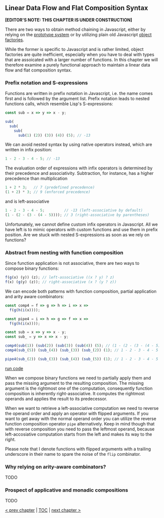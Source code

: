 ## Linear Data Flow and Flat Composition Syntax

**[EDITOR'S NOTE: THIS CHAPTER IS UNDER CONSTRUCTION]**

There are two ways to obtain method chaining in Javascript, either by relying on the [prototype system](https://repl.it/repls/CheapTurquoiseUnit) or by utilizing plain old Javascript [object factories](https://repl.it/repls/RegalTriflingFactor).

While the former is specific to Javascript and is rather limited, object factories are quite inefficient, especially when you have to deal with types that are assoicated with a larger number of functions. In this chapter we will therefore examine a purely functional approach to maintain a linear data flow and flat composition syntax.

### Prefix notation and S-expressions

Functions are written in prefix notation in Javascript, i.e. the name comes first and is followed by the argument list. Prefix notation leads to nested functions calls, which resemble Lisp's S-expressions:

```Javascript
const sub = x => y => x - y;

sub(
  sub(
    sub(
      sub(1) (2)) (3)) (4)) (5); // -13
```
We can avoid nested syntax by using native operators instead, which are written in infix position:

```Javascript
1 - 2 - 3 - 4 - 5; // -13
```
The evaluation order of expressions with infix operators is determined by their precedence and associativity. Subtraction, for instance, has a higher precedence than multiplication

```Javascript
1 + 2 * 3;   // 7 (predefined precedence)
(1 + 2) * 3; // 9 (enforced precedence)
```
and is left-associative

```Javascript
1 - 2 - 3 - 4 - 5;         // -13 (left-associative by default)
(1 - (2 - (3 - (4 - 5)))); // 3 (right-associative by parentheses)
```
Unfortunately, we cannot define custom infix operators in Javascript. All we have left is to mimic operators with custom functions and use them in prefix position. Are we stuck with nested S-expressions as soon as we rely on functions?

### Abstract from nesting with function composition

Since function application is not associative, there are two ways to compose binary functions:

```javascript
f(g(x) (y)) (z); // left-associative ((x ? y) ? z)
f(x) (g(y) (z)); // right-associative (x ? (y ? z))
```
We can encode both patterns with function composition, partial application and arity aware combinators:

```javascript
const comp4 = f => g => h => i => x =>
  f(g(h(i(x))));

const pipe4 = i => h => g => f => x =>
  f(g(h(i(x))));

const sub = x => y => x - y;
const sub_ = y => x => x - y;

comp4(sub(1)) (sub(2)) (sub(3)) (sub(4)) (5); // (1 - (2 - (3 - (4 - 5))))
comp4(sub_(5)) (sub_(4)) (sub_(3)) (sub_(2)) (1); // 1 - 2 - 3 - 4 - 5

pipe4(sub_(2)) (sub_(3)) (sub_(4)) (sub_(5)) (1); // 1 - 2 - 3 - 4 - 5
```
[run code](https://repl.it/repls/CapitalSociableUser)

When we compose binary functions we need to partially apply them and pass the missing argument to the resulting composition. The missing argument is the rightmost one of the computation, consequently function composition is inherently right-associative. It computes the rightmost operands and applies the result to its predecessor.

When we want to retrieve a left-associative computation we need to reverse the operand order and apply an operator with flipped arguments. If you want to get away with the normal operand order you can utilize the reverse function composition operator `pipe` alternatively. Keep in mind though that with reverse composition you need to pass the leftmost operand, because left-accosiative computation starts from the left and makes its way to the right.

Please note that I denote functions with flipped arguments with a trailing underscore in their name to spare the noise of the `flip` combinator.

### Why relying on arity-aware combinators?

TODO

### Prospect of applicative and monadic compositions

TODO

[&lt; prev chapter](https://github.com/kongware/scriptum/blob/master/ch-6.md) | [TOC](https://github.com/kongware/scriptum#functional-programming-course-toc) | [next chapter &gt;](https://github.com/kongware/scriptum/blob/master/ch-8.md)
